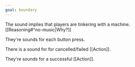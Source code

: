```yaml
---
goal: boundary
---
```

The sound implies that players are tinkering with a machine. [[Reasoning#^no-music|Why?]] 

They're sounds for each button press.

There is a sound for for cancelled/failed [[Action]].

They're sounds for a successful [[Action]].
